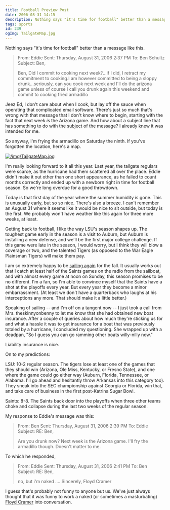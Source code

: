 ```yaml
---
title: Football Preview Post
date: 2006-08-31 14:15
description: Nothing says "it's time for football" better than a message like this.
tags: sports
id: 239
ogImg: TailgateMap.jpg
---
```

Nothing says "it's time for football" better than a message like this.

<blockquote>From: Eddie 
Sent: Thursday, August 31, 2006 2:37 PM
To: Ben Schultz
Subject: Ben,

Ben,
Did I commit to cooking next week?...if I did, I retract my commitment to cooking.I am however committed to being a sloppy drunk...seriously, can you cook next week and I'll do the arizona game unless of course I call you drunk again this weekend and commit to cooking fried armadillo
</blockquote>

Jeez Ed, I don't care about when I cook, but lay off the sauce when operating that complicated email software.  There's just so much that's wrong with that message that I don't know where to begin, starting with the fact that next week <i>is</i> the Arizona game.  And how about a subject line that has something to do with the subject of the message?  I already knew it was intended for me.

So anyway, I'm frying the armadillo on Saturday the ninth.  If you've forgotten the location, here's a map.

<a class="lightview centered" href="/img/TailgateMap.jpg" data-lightview-caption="" data-lightview-group="group1"><img src="/img/TailgateMap.jpg" alt="/img/TailgateMap.jpg"><br><span class="caption"></span></a>

I'm really looking forward to it all this year.  Last year, the tailgate regulars were scarce, as the hurricane had them scattered all over the place.  Eddie didn't make it out other than one short appearance, as he failed to count months correctly and ended up with a newborn right in time for football season.  So we're long overdue for a good throwdown.

Today is that first day of the year where the summer humidity is gone.  This is unusually early, but so so nice.  There's also a breeze.  I can't remember an August 31 where it seems like it would be nice to sit outside, but today is the first.  We probably won't have weather like this again for three more weeks, at least.

Getting back to football, I like the way LSU's season shapes up.  The toughest game early in the season is a visit to Auburn, but Auburn is installing a new defense, and we'll be the first major college challenge.  If this game were late in the season, I would worry, but I think they will blow a coverage or two, and the talented Tigers (as opposed to the War Eagle Plainsman Tigers) will make them pay.

I am so extremely happy to be <a href="/velvet-elvis/rhodes-22/bringing-velvet-elvis-home-1">sailing again</a> for the fall.  It usually works out that I catch at least half of the Saints games on the radio from the sailboat, and with almost every game at noon on Sunday, this season promises to be no different.  I'm a fan, so I'm able to convince myself that the Saints have a shot at the playoffs every year.  But every year they become a minor embarrassment.  (At least we don't have a quarterback who laughs at his interceptions any more.  That should make it a little better.)

Speaking of sailing -- and I'm off on a tangent now -- I just took a call from Mrs. theskinnyonbenny to let me know that she had obtained new boat insurance.  After a couple of queries about how much they're sticking us for and what a hassle it was to get insurance for a boat that was previously totaled by a hurricane, I concluded my questioning.  She wrapped up with a deadpan, "So I guess you can go ramming other boats willy-nilly now."

Liability insurance is nice.

On to my predictions:

LSU:  10-2 regular season.  The tigers lose at least one of the games that they should win (Arizona, Ole Miss, Kentucky, or Fresno State), and one where the game could go either way (Auburn, Florida, Tennessee, or Alabama.  I'll go ahead and hesitantly throw Arkansas into this category too).  They sneak into the SEC championship against Georgia or Florida, win that, and take care of business in the first post-Katrina Sugar Bowl.

Saints:  8-8.  The Saints back door into the playoffs when three other teams choke and collapse during the last two weeks of the regular season.

My response to Eddie's message was this:

<blockquote>
From: Ben  
Sent: Thursday, August 31, 2006 2:39 PM
To: Eddie 
Subject: RE: Ben,

Are you drunk now?  Next week is the Arizona game.  I'll fry the armadillo though.  Doesn't matter to me.
</blockquote>

To which he responded,

<blockquote>
From: Eddie 
Sent: Thursday, August 31, 2006 2:41 PM
To: Ben 
Subject: RE: Ben,

no, but i'm naked ....
Sincerely,
Floyd Cramer
</blockquote>

I guess that's probably not funny to anyone but us.  We've just always thought that it was funny to work a naked (or sometimes a masturbating) <a href="http://en.wikipedia.org/wiki/Floyd_Cramer" target="_blank">Floyd Cramer</a> into conversation.


